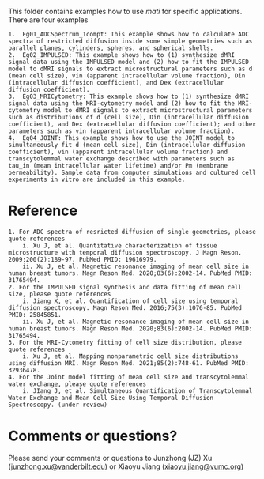 This folder contains examples how to use *mati* for specific applications. There are four examples

    1.	Eg01_ADCSpectrum_1compt: This example shows how to calculate ADC spectra of restricted diffusion inside some simple geometries such as parallel planes, cylinders, spheres, and spherical shells. 
    2.	Eg02_IMPULSED: This example shows how to (1) synthesize dMRI signal data using the IMPULSED model and (2) how to fit the IMPULSED model to dMRI signals to extract microstructural parameters such as d (mean cell size), vin (apparent intracellular volume fraction), Din (intracellular diffusion coefficient), and Dex (extracellular diffusion coefficient). 
    3.	Eg03_MRICytometry: This example shows how to (1) synthesize dMRI signal data using the MRI-cytometry model and (2) how to fit the MRI-cytometry model to dMRI signals to extract microstructural parameters such as distributions of d (cell size), Din (intracellular diffusion coefficient), and Dex (extracellular diffusion coefficient); and other parameters such as vin (apparent intracellular volume fraction). 
    4.	Eg04_JOINT: This example shows how to use the JOINT model to simultaneously fit d (mean cell size), Din (intracellular diffusion coefficient), vin (apparent intracellular volume fraction) and transcytolemmal water exchange described with parameters such as tau_in (mean intracellular water lifetime) and/or Pm (membrane permeability). Sample data from computer simulations and cultured cell experiments in vitro are included in this example. 

# Reference
    1. For ADC spectra of resricted diffusion of single geometries, please quote references
        i. Xu J, et al. Quantitative characterization of tissue microstructure with temporal diffusion spectroscopy. J Magn Reson. 2009;200(2):189-97. PubMed PMID: 19616979.
        ii. Xu J, et al. Magnetic resonance imaging of mean cell size in human breast tumors. Magn Reson Med. 2020;83(6):2002-14. PubMed PMID: 31765494.
    2. For the IMPULSED signal synthesis and data fitting of mean cell size, please quote references
        i. Jiang X, et al. Quantification of cell size using temporal diffusion spectroscopy. Magn Reson Med. 2016;75(3):1076-85. PubMed PMID: 25845851.
        ii. Xu J, et al. Magnetic resonance imaging of mean cell size in human breast tumors. Magn Reson Med. 2020;83(6):2002-14. PubMed PMID: 31765494. 
    3. For the MRI-Cytometry fitting of cell size distribution, please quote references
        i. Xu J, et al. Mapping nonparametric cell size distributions using diffusion MRI. Magn Reson Med. 2021;85(2):748-61. PubMed PMID: 32936478. 
    4. For the Joint model fitting of mean cell size and transcytolemmal water exchange, please quote references
        i. JIang J, et al. Simultaneous Quantification of Transcytolemmal Water Exchange and Mean Cell Size Using Temporal Diffusion Spectroscopy. (under review) 

# Comments or questions?
 
Please send your comments or questions to Junzhong (JZ) Xu (junzhong.xu@vanderbilt.edu) or Xiaoyu Jiang (xiaoyu.jiang@vumc.org)




